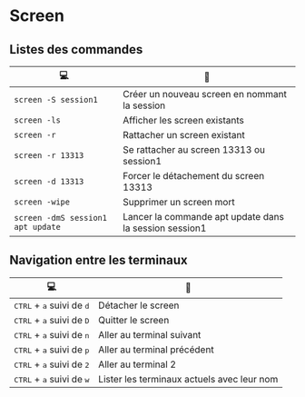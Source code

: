 # Screen

## Listes des commandes
|💻|💬|
|-|-|
|`screen -S session1`| Créer un nouveau screen en nommant la session|
|`screen -ls`| Afficher les screen existants|
|`screen -r`| Rattacher un screen existant|
|`screen -r 13313`| Se rattacher au screen 13313 ou session1|
|`screen -d 13313`| Forcer le détachement du screen 13313|
|`screen -wipe`| Supprimer un screen mort|
|`screen -dmS session1 apt update`| Lancer la commande apt update dans la session session1|


## Navigation entre les terminaux
|💻|💬|
|-|-|
|<kbd>CTRL</kbd> + <kbd>a</kbd> suivi de <kbd>d</kbd>| Détacher le screen|
|<kbd>CTRL</kbd> + <kbd>a</kbd> suivi de <kbd>D</kbd>| Quitter le screen|
|<kbd>CTRL</kbd> + <kbd>a</kbd> suivi de <kbd>n</kbd>| Aller au terminal suivant|
|<kbd>CTRL</kbd> + <kbd>a</kbd> suivi de <kbd>p</kbd>| Aller au terminal précédent|
|<kbd>CTRL</kbd> + <kbd>a</kbd> suivi de <kbd>2</kbd>| Aller au terminal 2|
|<kbd>CTRL</kbd> + <kbd>a</kbd> suivi de <kbd>w</kbd>| Lister les terminaux actuels avec leur nom|